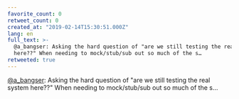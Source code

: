 ```yaml
---
favorite_count: 0
retweet_count: 0
created_at: "2019-02-14T15:30:51.000Z"
lang: en
full_text: >-
  @a_bangser: Asking the hard question of "are we still testing the real system
  here??" When needing to mock/stub/sub out so much of the s…
retweeted: true
---
```


[@a_bangser](https://twitter.com/a_bangser): Asking the hard question of "are we
still testing the real system here??" When needing to mock/stub/sub out so much
of the s…
